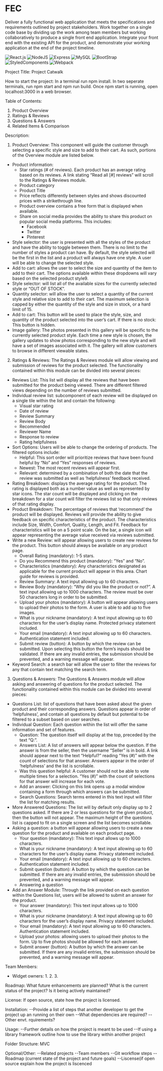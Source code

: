 # FEC
Deliver a fully functional web application that meets the specifications and requirements outlined by project stakeholders. Work together on a single code base by dividing up the work among team members but working collaboratively to produce a single front end application. Integrate your front end with the existing API for the product, and demonstrate your working application at the end of the project timeline.

![React.js](https://img.shields.io/badge/React-20232A?style=for-the-badge&logo=react&logoColor=61DAFB "React.js")
![NodeJS](https://img.shields.io/badge/Node.js-339933?style=for-the-badge&logo=nodedotjs&logoColor=white "NodeJS")
![Express](https://img.shields.io/badge/Express.js-000000?style=for-the-badge&logo=express&logoColor=white "Express")
![MySQL](https://img.shields.io/badge/MySQL-005C84?style=for-the-badge&logo=mysql&logoColor=white "MySQL")
![BootStrap](https://img.shields.io/badge/Bootstrap-563D7C?style=for-the-badge&logo=bootstrap&logoColor=white "Bootstrap")
![StyledComponents](https://img.shields.io/badge/styled--components-DB7093?style=for-the-badge&logo=styled-components&logoColor=white "StyledComponents")
![Webpack](https://img.shields.io/badge/webpack-%238DD6F9.svg?style=for-the-badge&logo=webpack&logoColor=black)

Project Title: Project Catwalk

How to start the project: In a terminal run npm install. In two seperate terminals, run npm start and npm run build. Once npm start is running, open localhost:3000 in a web browser.

Table of Contents:
1. Product Overview
2. Ratings & Reviews
3. Questions & Answers
4. Related Items & Comparison

Description:
1. Product Overview: This component will guide the customer through selecting a specific style and size to add to their cart.   As such, portions of the Overview module are listed below.
  - Product information:
    - Star ratings (# of reviews). Each product has an average rating based on its reviews. A link stating “Read all [#] reviews” will scroll to the Ratings & Reviews module.
    - Product category
    - Product Title
    - Price reflects differently between styles and shows discounted prices with a strikethrough line.
    - Product overview contains a free form that is displayed when available.
    - Share on social media provides the ability to share this product on popular social media platforms.  This includes:
      - Facebook
      - Twitter
      - Pinterest
  - Style selector: the user is presented with all the styles of the product and have the ability to toggle between them. There is no limit to the number of styles a product can have. By default, the style selected will be the first in the list and a product will always have one style. A user will be able to change the selected style.
  - Add to cart: allows the user to select the size and quantity of the item to add to their cart. The options available within these dropdowns will vary based on the selected product style9.
  - Style selector: will list all of the available sizes for the currently selected style or “OUT OF STOCK”.
  - Quantity selector: will allow the user to select a quantity of the current style and relative size to add to their cart. The maximum selection is capped by either the quantity of the style and size in stock, or a hard limit of 15.
  - Add to cart: This button will be used to place the style, size, and quantity of the product selected into the user’s cart. If there is no stock: This button is hidden.
  - Image gallery: The photos presented in this gallery will be specific to the currently selected product style.  Each time a new style is chosen, the gallery updates to show photos corresponding to the new style and will have a set of images associated with it.  The gallery will allow customers to browse in different viewable states.

2. Ratings & Reviews: The Ratings & Reviews module will allow viewing and submission of reviews for the product selected.  The functionality contained within this module can be divided into several pieces:
  - Reviews List: This list will display all the reviews that have been submitted for the product being viewed. There are different filtered views depending on the number of reviews submitted.
  - Individual review list: subcomponent of each review will be displayed on a single tile within the list and contain the following:
    - Visual star rating
    - Date of review
    - Review Summary
    - Review Body
    - Recommended
    - Reviewer Name
    - Response to review
    - Rating helpfulness
  - Sort Options: Users will be able to change the ordering of products. The filtered options include:
    - Helpful: This sort order will prioritize reviews that have been found helpful by “No” and “Yes” responses of reviews.
    - Newest: The most recent reviews will appear first.
    - Relevant: determined by a combination of both the date that the review was submitted as well as ‘helpfulness’ feedback received.
  - Rating Breakdown: displays the average rating for the product.  The rating is displayed both as a number value as well as represented by star icons. The star count will be displayed and clicking on the breakdown for a star count will filter the reviews list so that only reviews of that rating display.
  - Product Breakdown: The percentage of reviews that ‘recommend’ the product will be displayed. Reviews will provide the ability to give feedback on specific characteristics of the product.   The characteristics include Size, Width, Comfort, Quality, Length, and Fit. Feedback for characteristics will be on a 5 point scale. On the bar, a single icon will appear representing the average value received via reviews submitted.
  - Write a new Review: will appear allowing users to create new reviews for the product.   This button should always be available on any product page.
    - Overall Rating (mandatory): 1-5 stars.
    - Do you Recommend this product (mandatory): “Yes” and “No”.
    - Characteristics (mandatory): Any characteristics designated as applicable for the current product will appear in this area.  Chart guide for reviews is provided.
    - Review Summary: A text input allowing up to 60 characters.
    - Review Body (mandatory): “Why did you like the product or not?”. A text input allowing up to 1000 characters. The review must be over 50 characters long in order to be submitted.
    - Upload your photos (mandatory): A button will appear allowing users to upload their photos to the form. A user is able to add up to five images.
    - What is your nickname (mandatory): A text input allowing up to 60 characters for the user’s display name. Protected privacy statement included.
    - Your email (mandatory): A text input allowing up to 60 characters. Authentication statement included.
    - Submit review (button): A button by which the review can be submitted. Upon selecting this button the form’s inputs should be validated.   If there are any invalid entries, the submission should be prevented, and a warning message will appear.
  - Keyword Search: a search bar will allow the user to filter the reviews for any that contain text matching the search term.

3. Questions & Answers: The Questions & Answers module will allow asking and answering of questions for the product selected.  The functionality contained within this module can be divided into several pieces:
  - Questions List: list of questions that have been asked about the given product and their corresponding answers. Questions appear in order of ‘helpfulness’,  and contain all questions by default but potential to be filtered to a subset based on user searches.
  - Individual Question: Each question within the list will offer the same information and set of features.
    - Question: The question itself will display at the top, preceded by the text “Q:”.
    - Answers List: A list of answers will appear below the question. If the answer is from the seller, then the username “Seller” is in bold.   A link should appear next to the text “Helpful?” reading “Yes (#)” with the count of selections for that answer. Answers appear in the order of ‘helpfulness’ and the list is scrollable.
    - Was this question helpful:   A customer should not be able to vote multiple times for a selection. “Yes (#)” with the count of selections for that answer will increase for each vote.
    - Add an answer: Clicking on this link opens up a modal window containing a form through which answers can be submitted.
    - Search Questions: Search terms entered in this text input will filter the list for matching results.
  - More Answered Questions: The list will by default only display up to 2 questions asked. If there are 2 or less questions for the given product, then the button will not appear. The maximum height of the questions list is capped to fit on a single screen and the list becomes scrollable.
  - Asking a question: a button will appear allowing users to create a new question for the product and available on each product page.
    - Your question (mandatory): This text input allows up to 1000 characters.
    - What is your nickname (mandatory): A text input allowing up to 60 characters for the user’s display name. Privacy statement included.
    - Your email (mandatory): A text input allowing up to 60 characters.  Authentication statement included.
    - Submit question (button): A button by which the question can be submitted. If there are any invalid entries, the submission should be prevented, and a warning message will appear.
    - Answering a question
  - Add an Answer Module: Through the link provided on each question within the Questions list, users will be allowed to submit an answer for the product.
    - Your answer (mandatory): This text input allows up to 1000 characters.
    - What is your nickname (mandatory): A text input allowing up to 60 characters for the user’s display name. Privacy statement included.
    - Your email (mandatory): A text input allowing up to 60 characters.  Authentication statement included.
    - Upload your photos: allowing users to upload their photos to the form.  Up to five photos should be allowed for each answer.
    - Submit answer (button): A button by which the answer can be submitted. If there are any invalid entries, the submission should be prevented, and a warning message will appear.

Team Members:
  - Widget owners:
    1.
    2.
    3.

Roadmap: What future enhancements are planned? What is the current status of the project? Is it being actively maintained?

License: If open source, state how the project is licensed.

Installation:
 --Provide a list of steps that another developer to get the project up an running on their own
 --What dependencies are required?
 --Other envt. rquirements?

Usage:
 --Further details on how the project is meant to be used
 --If using a library framework outline how to use the library within another project

Folder Structure: MVC

Optional/Other:
 --Related projects
 --Team members
 --Git workflow steps
 --Roadmap (current state of the project and future goals)
 --Liscense(if open source explain how the project is liscenced

